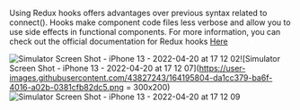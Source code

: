 Using Redux hooks offers advantages over previous syntax related to connect(). Hooks make component code files less verbose and allow you to use side effects in functional components. For more information, you can check out the official documentation for Redux hooks [Here](https://react-redux.js.org/api/hooks)

![Simulator Screen Shot - iPhone 13 - 2022-04-20 at 17 12 02](https://user-images.githubusercontent.com/43827243/164195786-41074b2a-d7e9-4e4d-b163-1830829d72c9.png)![Simulator Screen Shot - iPhone 13 - 2022-04-20 at 17 12 07](https://user-images.githubusercontent.com/43827243/164195804-da1cc379-ba6f-4016-a02b-0381cfb82dc5.png = 300x200)
![Simulator Screen Shot - iPhone 13 - 2022-04-20 at 17 12 09](https://user-images.githubusercontent.com/43827243/164196123-ed96c136-4dfa-458e-95ba-2f89adefa2ef.png)
